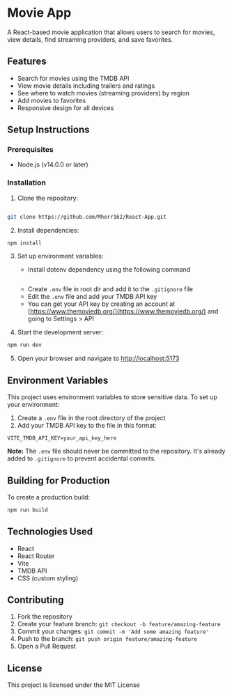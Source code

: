 # Movie App

A React-based movie application that allows users to search for movies, view details, find streaming providers, and save favorites.

## Features

- Search for movies using the TMDB API
- View movie details including trailers and ratings
- See where to watch movies (streaming providers) by region
- Add movies to favorites
- Responsive design for all devices

## Setup Instructions

### Prerequisites

- Node.js (v14.0.0 or later)

### Installation

1. Clone the repository:
```bash

git clone https://github.com/Mherr162/React-App.git
```

2. Install dependencies:
```bash
npm install
```

3. Set up environment variables:
   - Install dotenv dependency using the following command 
   ```bash npm install dotenv --save
   ```
   - Create `.env` file in root dir and add it to the `.gitignore` file
   - Edit the `.env` file and add your TMDB API key
   - You can get your API key by creating an account at [https://www.themoviedb.org/](https://www.themoviedb.org/) and going to Settings > API

4. Start the development server:
```bash
npm run dev
```

5. Open your browser and navigate to [http://localhost:5173](http://localhost:5173)




## Environment Variables

This project uses environment variables to store sensitive data. To set up your environment:

1. Create a `.env` file in the root directory of the project
2. Add your TMDB API key to the file in this format:
```
VITE_TMDB_API_KEY=your_api_key_here
```

**Note:** The `.env` file should never be committed to the repository. It's already added to `.gitignore` to prevent accidental commits.

## Building for Production

To create a production build:

```bash
npm run build
```

## Technologies Used

- React
- React Router
- Vite
- TMDB API
- CSS (custom styling)

## Contributing

1. Fork the repository
2. Create your feature branch: `git checkout -b feature/amazing-feature`
3. Commit your changes: `git commit -m 'Add some amazing feature'`
4. Push to the branch: `git push origin feature/amazing-feature`
5. Open a Pull Request

## License

This project is licensed under the MIT License
